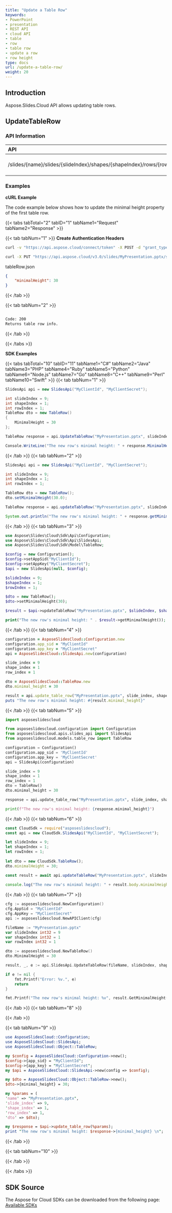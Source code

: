 ```yaml
---
title: "Update a Table Row"
keywords:
- PowerPoint
- presentation
- REST API
- cloud API
- table
- row
- table row
- update a row
- row height
type: docs
url: /update-a-table-row/
weight: 20
---
```

## **Introduction**
Aspose.Slides.Cloud API allows updating table rows.
## **UpdateTableRow**
### **API Information**
|**API**|**Type**|**Description**|**Resource**|
| :- | :- | :- | :- |
/slides/{name}/slides/{slideIndex}/shapes/{shapeIndex}/rows/{rowIndex}|PUT|Returns table row info|[UpdateTableRow](#)
### **Examples**
**cURL Example**

The code example below shows how to update the minimal height property of the first table row.

{{< tabs tabTotal="2" tabID="1" tabName1="Request" tabName2="Response" >}}

{{< tab tabNum="1" >}}
**Create Authentication Headers**
```sh
curl -v "https://api.aspose.cloud/connect/token" -X POST -d "grant_type=client_credentials&client_id=XXXX&client_secret=XXXX-XX" -H "Content-Type: application/x-www-form-urlencoded" -H "Accept: application/json"
```

```sh
curl -X PUT "https://api.aspose.cloud/v3.0/slides/MyPresentation.pptx/slides/9/shapes/1/rows/1" -H "Authorization: Bearer [Access Token]" -H "Content-Type: text/json" -F @"tableRow.json" 
```

tableRow.json
```json
{
    "minimalHeight": 30
}
```

{{< /tab >}}

{{< tab tabNum="2" >}}
```sh

Code: 200
Returns table row info.

```
{{< /tab >}}

{{< /tabs >}}

**SDK Examples**

{{< tabs tabTotal="10" tabID="11" tabName1="C#" tabName2="Java" tabName3="PHP" tabName4="Ruby" tabName5="Python" tabName6="Node.js" tabName7="Go" tabName8="C++" tabName9="Perl" tabName10="Swift" >}}
{{< tab tabNum="1" >}}

```csharp
SlidesApi api = new SlidesApi("MyClientId", "MyClientSecret");

int slideIndex = 9;
int shapeIndex = 1;
int rowIndex = 1;
TableRow dto = new TableRow()
{
    MinimalHeight = 30
};

TableRow response = api.UpdateTableRow("MyPresentation.pptx", slideIndex, shapeIndex, rowIndex, dto);

Console.WriteLine("The new row's minimal height: " + response.MinimalHeight);
```

{{< /tab >}}
{{< tab tabNum="2" >}}

```java
SlidesApi api = new SlidesApi("MyClientId", "MyClientSecret");

int slideIndex = 9;
int shapeIndex = 1;
int rowIndex = 1;

TableRow dto = new TableRow();
dto.setMinimalHeight(30.0);

TableRow response = api.updateTableRow("MyPresentation.pptx", slideIndex, shapeIndex, rowIndex, dto, null, null, null);

System.out.println("The new row's minimal height: " + response.getMinimalHeight());
```
{{< /tab >}}
{{< tab tabNum="3" >}}

```php
use Aspose\Slides\Cloud\Sdk\Api\Configuration;
use Aspose\Slides\Cloud\Sdk\Api\SlidesApi;
use Aspose\Slides\Cloud\Sdk\Model\TableRow;

$config = new Configuration();
$config->setAppSid("MyClientId");
$config->setAppKey("MyClientSecret");
$api = new SlidesApi(null, $config);

$slideIndex = 9;
$shapeIndex = 1;
$rowIndex = 1;

$dto = new TableRow();
$dto->setMinimalHeight(30);

$result = $api->updateTableRow("MyPresentation.pptx", $slideIndex, $shapeIndex, $rowIndex, $dto);

print("The new row's minimal height: " . $result->getMinimalHeight());
```

{{< /tab >}}
{{< tab tabNum="4" >}}

```ruby
configuration = AsposeSlidesCloud::Configuration.new
configuration.app_sid = "MyClientId"
configuration.app_key = "MyClientSecret"
api = AsposeSlidesCloud::SlidesApi.new(configuration)

slide_index = 9
shape_index = 1
row_index = 1

dto = AsposeSlidesCloud::TableRow.new
dto.minimal_height = 30

result = api.update_table_row("MyPresentation.pptx", slide_index, shape_index, row_index, dto)
puts "The new row's minimal height: #{result.minimal_height}"
```

{{< /tab >}}
{{< tab tabNum="5" >}}

```python
import asposeslidescloud

from asposeslidescloud.configuration import Configuration
from asposeslidescloud.apis.slides_api import SlidesApi
from asposeslidescloud.models.table_row import TableRow

configuration = Configuration()
configuration.app_sid = 'MyClientId'
configuration.app_key = 'MyClientSecret'
api = SlidesApi(configuration)

slide_index = 9
shape_index = 1
row_index = 1
dto = TableRow()
dto.minimal_height = 30

response = api.update_table_row("MyPresentation.pptx", slide_index, shape_index, row_index, dto)

print(f"The new row's minimal height: {response.minimal_height}")
```

{{< /tab >}}
{{< tab tabNum="6" >}}

```javascript
const CloudSdk = require("asposeslidescloud");
const api = new CloudSdk.SlidesApi("MyClientId", "MyClientSecret");

let slideIndex = 9;
let shapeIndex = 1;
let rowIndex = 1;
            
let dto = new CloudSdk.TableRow();
dto.minimalHeight = 30;

const result = await api.updateTableRow("MyPresentation.pptx", slideIndex, shapeIndex, rowIndex, dto);
            
console.log("The new row's minimal height: " + result.body.minimalHeight);
```
{{< /tab >}}
{{< tab tabNum="7" >}}

```go
cfg := asposeslidescloud.NewConfiguration()
cfg.AppSid = "MyClientId"
cfg.AppKey = "MyClientSecret"
api := asposeslidescloud.NewAPIClient(cfg)

fileName := "MyPresentation.pptx"
var slideIndex int32 = 9
var shapeIndex int32 = 1
var rowIndex int32 = 1

dto := asposeslidescloud.NewTableRow()
dto.MinimalHeight = 30

result, _, e := api.SlidesApi.UpdateTableRow(fileName, slideIndex, shapeIndex, rowIndex, dto, "", "", "")

if e != nil {
    fmt.Printf("Error: %v.", e)
    return
}

fmt.Printf("The new row's minimal height: %v", result.GetMinimalHeight())
```

{{< /tab >}}
{{< tab tabNum="8" >}}

{{< /tab >}}

{{< tab tabNum="9" >}}

```perl
use AsposeSlidesCloud::Configuration;
use AsposeSlidesCloud::SlidesApi;
use AsposeSlidesCloud::Object::TableRow;

my $config = AsposeSlidesCloud::Configuration->new();
$config->{app_sid} = "MyClientId";
$config->{app_key} = "MyClientSecret";
my $api = AsposeSlidesCloud::SlidesApi->new(config => $config);

my $dto = AsposeSlidesCloud::Object::TableRow->new();
$dto->{minimal_height} = 30;

my %params = (
'name' => "MyPresentation.pptx",
'slide_index' => 9,
'shape_index' => 1,
'row_index' => 1,
'dto' => $dto);

my $response = $api->update_table_row(%params);
print "The new row's minimal height: $response->{minimal_height} \n";
```

{{< /tab >}}

{{< tab tabNum="10" >}}

{{< /tab >}}

{{< /tabs >}}
## **SDK Source**

The Aspose for Cloud SDKs can be downloaded from the following page: [Available SDKs](/slides/available-sdks/)
